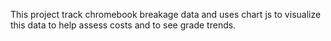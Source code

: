 This project track chromebook breakage data and uses chart js to visualize this data to help assess costs and to see grade trends.
